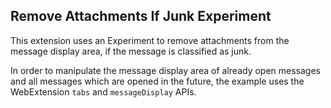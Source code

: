 ## Remove Attachments If Junk Experiment

This extension uses an Experiment to remove attachments from the message display area, if the message is classified as junk.

In order to manipulate the message display area of already open messages and all messages which are opened in the future, the example uses the WebExtension `tabs` and `messageDisplay` APIs.
